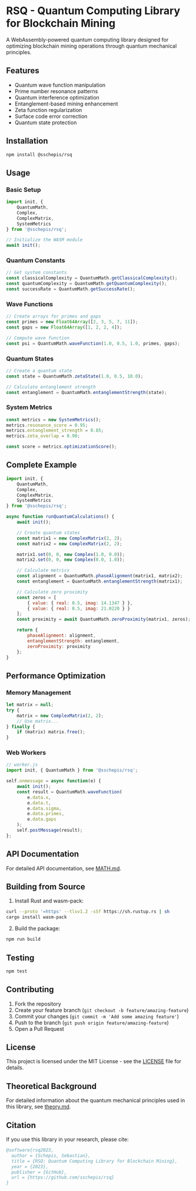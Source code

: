 # RSQ - Quantum Computing Library for Blockchain Mining

A WebAssembly-powered quantum computing library designed for optimizing blockchain mining operations through quantum mechanical principles.

## Features

- Quantum wave function manipulation
- Prime number resonance patterns
- Quantum interference optimization
- Entanglement-based mining enhancement
- Zeta function regularization
- Surface code error correction
- Quantum state protection

## Installation

```bash
npm install @sschepis/rsq
```

## Usage

### Basic Setup

```javascript
import init, { 
    QuantumMath,
    Complex,
    ComplexMatrix,
    SystemMetrics
} from '@sschepis/rsq';

// Initialize the WASM module
await init();
```

### Quantum Constants

```javascript
// Get system constants
const classicalComplexity = QuantumMath.getClassicalComplexity();
const quantumComplexity = QuantumMath.getQuantumComplexity();
const successRate = QuantumMath.getSuccessRate();
```

### Wave Functions

```javascript
// Create arrays for primes and gaps
const primes = new Float64Array([2, 3, 5, 7, 11]);
const gaps = new Float64Array([1, 2, 2, 4]);

// Compute wave function
const psi = QuantumMath.waveFunction(1.0, 0.5, 1.0, primes, gaps);
```

### Quantum States

```javascript
// Create a quantum state
const state = QuantumMath.zetaState(1.0, 0.5, 10.0);

// Calculate entanglement strength
const entanglement = QuantumMath.entanglementStrength(state);
```

### System Metrics

```javascript
const metrics = new SystemMetrics();
metrics.resonance_score = 0.95;
metrics.entanglement_strength = 0.85;
metrics.zeta_overlap = 0.90;

const score = metrics.optimizationScore();
```

## Complete Example

```javascript
import init, {
    QuantumMath,
    Complex,
    ComplexMatrix,
    SystemMetrics
} from '@sschepis/rsq';

async function runQuantumCalculations() {
    await init();

    // Create quantum states
    const matrix1 = new ComplexMatrix(2, 2);
    const matrix2 = new ComplexMatrix(2, 2);

    matrix1.set(0, 0, new Complex(1.0, 0.0));
    matrix2.set(0, 0, new Complex(0.0, 1.0));

    // Calculate metrics
    const alignment = QuantumMath.phaseAlignment(matrix1, matrix2);
    const entanglement = QuantumMath.entanglementStrength(matrix1);

    // Calculate zero proximity
    const zeros = [
        { value: { real: 0.5, imag: 14.1347 } },
        { value: { real: 0.5, imag: 21.0220 } }
    ];
    const proximity = await QuantumMath.zeroProximity(matrix1, zeros);

    return {
        phaseAlignment: alignment,
        entanglementStrength: entanglement,
        zeroProximity: proximity
    };
}
```

## Performance Optimization

### Memory Management

```javascript
let matrix = null;
try {
    matrix = new ComplexMatrix(2, 2);
    // Use matrix...
} finally {
    if (matrix) matrix.free();
}
```

### Web Workers

```javascript
// worker.js
import init, { QuantumMath } from '@sschepis/rsq';

self.onmessage = async function(e) {
    await init();
    const result = QuantumMath.waveFunction(
        e.data.x,
        e.data.t,
        e.data.sigma,
        e.data.primes,
        e.data.gaps
    );
    self.postMessage(result);
};
```

## API Documentation

For detailed API documentation, see [MATH.md](./src/quantum/MATH.md).

## Building from Source

1. Install Rust and wasm-pack:
```bash
curl --proto '=https' --tlsv1.2 -sSf https://sh.rustup.rs | sh
cargo install wasm-pack
```

2. Build the package:
```bash
npm run build
```

## Testing

```bash
npm test
```

## Contributing

1. Fork the repository
2. Create your feature branch (`git checkout -b feature/amazing-feature`)
3. Commit your changes (`git commit -m 'Add some amazing feature'`)
4. Push to the branch (`git push origin feature/amazing-feature`)
5. Open a Pull Request

## License

This project is licensed under the MIT License - see the [LICENSE](LICENSE) file for details.

## Theoretical Background

For detailed information about the quantum mechanical principles used in this library, see [theory.md](./theory.md).

## Citation

If you use this library in your research, please cite:

```bibtex
@software{rsq2023,
  author = {Schepis, Sebastian},
  title = {RSQ: Quantum Computing Library for Blockchain Mining},
  year = {2023},
  publisher = {GitHub},
  url = {https://github.com/sschepis/rsq}
}
